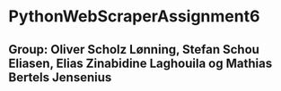 # PythonWebScraperAssignment6

## Group: Oliver Scholz Lønning, Stefan Schou Eliasen, Elias Zinabidine Laghouila og Mathias Bertels Jensenius
